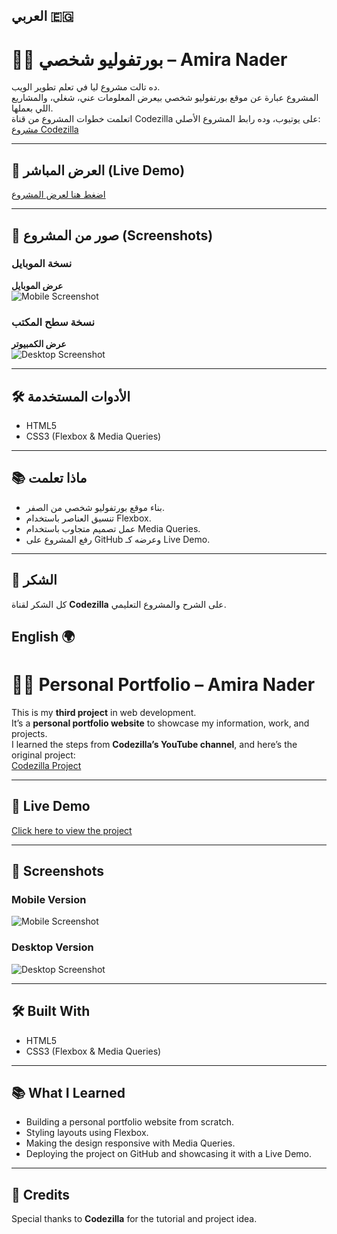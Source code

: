 
## العربي 🇪🇬 

# 👩‍💻 بورتفوليو شخصي – Amira Nader

ده تالت مشروع ليا في تعلم تطوير الويب.  
المشروع عبارة عن موقع بورتفوليو شخصي بيعرض المعلومات عني، شغلي، والمشاريع اللي بعملها.  
اتعلمت خطوات المشروع من قناة 
Codezilla على يوتيوب، وده رابط المشروع الأصلي:  
[مشروع Codezilla](https://www.youtube.com/watch?v=cARGOrtiWt4&list=PLuXY3ddo_8nwyBVa1I3xHXYgpQHJ1Z0wn&index=2)

---

## 🚀 العرض المباشر (Live Demo)
[اضغط هنا لعرض المشروع](https://amira713.github.io/my-portfolio/)

---

## 📱 صور من المشروع (Screenshots)

### نسخة الموبايل
**عرض الموبايل**  
![Mobile Screenshot](./images/mobile-screenshot.webp)


### نسخة سطح المكتب
**عرض الكمبيوتر**  
![Desktop Screenshot](./images/desktop-screenshot.webp)


---

## 🛠️ الأدوات المستخدمة
- HTML5  
- CSS3 (Flexbox & Media Queries)  

---

## 📚 ماذا تعلمت
- بناء موقع بورتفوليو شخصي من الصفر.  
- تنسيق العناصر باستخدام Flexbox.  
- عمل تصميم متجاوب باستخدام Media Queries.  
- رفع المشروع على GitHub وعرضه كـ Live Demo.  

---

## 🙌 الشكر
كل الشكر لقناة
 **Codezilla**
  على الشرح والمشروع التعليمي.


  ## English 🌍

  # 👩‍💻 Personal Portfolio – Amira Nader

This is my **third project** in web development.  
It’s a **personal portfolio website** to showcase my information, work, and projects.  
I learned the steps from **Codezilla’s YouTube channel**, and here’s the original project:  
[Codezilla Project](https://www.youtube.com/watch?v=cARGOrtiWt4&list=PLuXY3ddo_8nwyBVa1I3xHXYgpQHJ1Z0wn&index=2)

---

## 🚀 Live Demo
[Click here to view the project](https://amira713.github.io/my-portfolio/)

---

## 📱 Screenshots

### Mobile Version
![Mobile Screenshot](./images/mobile-screenshot.webp)

### Desktop Version
![Desktop Screenshot](./images/desktop-screenshot.webp)

---

## 🛠️ Built With
- HTML5  
- CSS3 (Flexbox & Media Queries)  

---

## 📚 What I Learned
- Building a personal portfolio website from scratch.  
- Styling layouts using Flexbox.  
- Making the design responsive with Media Queries.  
- Deploying the project on GitHub and showcasing it with a Live Demo.  

---

## 🙌 Credits
Special thanks to **Codezilla** for the tutorial and project idea.

